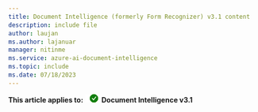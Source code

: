 ```yaml
---
title: Document Intelligence (formerly Form Recognizer) v3.1 content
description: include file
author: laujan
ms.author: lajanuar
manager: nitinme
ms.service: azure-ai-document-intelligence
ms.topic: include
ms.date: 07/18/2023
---
```


**This article applies to:** ![Document Intelligence v3.1 checkmark](../media/yes-icon.png) **Document Intelligence v3.1**
